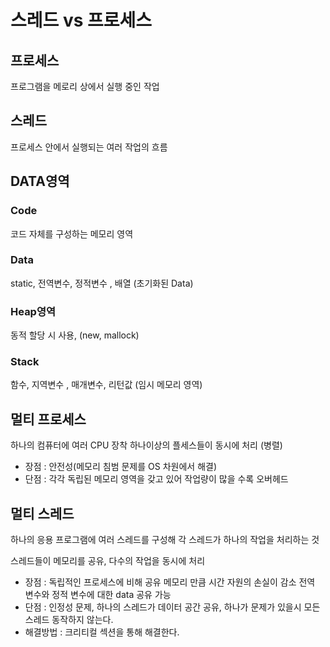 # 스레드 vs 프로세스

## 프로세스
프로그램을 메로리 상에서 실행 중인 작업
## 스레드
프로세스 안에서 실행되는 여러 작업의 흐름

## DATA영역

### Code
코드 자체를 구성하는 메모리 영역
### Data
static, 전역변수, 정적변수 , 배열 (초기화된 Data)
### Heap영역
동적 할당 시 사용, (new, mallock)
### Stack
함수, 지역변수 , 매개변수, 리턴값 (임시 메모리 영역)

## 멀티 프로세스
하나의 컴퓨터에 여러 CPU 장착
하나이상의 플세스들이 동시에 처리 (병렬)
- 장점 : 안전성(메모리 침범 문제를 OS 차원에서 해결)
- 단점 : 각각 독립된 메모리 영역을 갖고 있어 작업량이 많을 수록 오버헤드

## 멀티 스레드
하나의 응용 프로그램에 여러 스레드를 구성해 각 스레드가 하나의 작업을 처리하는 것

스레드들이 메모리를 공유, 다수의 작업을 동시에 처리
- 장점 : 독립적인 프로세스에 비해 공유 메모리 만큼 시간 자원의 손실이 감소 전역 변수와 정적 변수에 대한 data 공유 가능
- 단점 : 인정성 문제, 하나의 스레드가 데이터 공간 공유, 하나가 문제가 있을시 모든 스레드 동작하지 않는다.
- 해결방법 : 크리티컬 섹션을 통해 해결한다.


